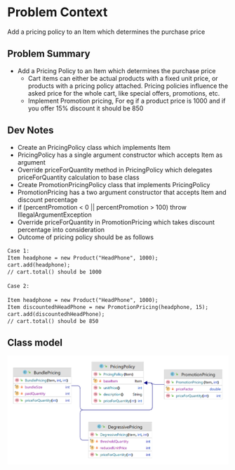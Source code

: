 # Problem Context
Add a pricing policy to an Item which determines the purchase price

## Problem Summary
- Add a Pricing Policy to an Item which determines the purchase price
    - Cart items can either be actual products with a fixed unit price, or products with a pricing policy attached. Pricing policies influence the asked price for the whole cart, like special offers, promotions, etc.
    - Implement Promotion pricing, For eg if a product price is 1000 and if you offer 15% discount it should be 850
  

## Dev Notes
- Create an PricingPolicy class which implements Item
- PricingPolicy has a single argument constructor which accepts Item as argument
- Override priceForQuantity method in PricingPolicy which delegates priceForQuantity calculation to base class
- Create PromotionPricingPolicy class that implements PricingPolicy
- PromotionPricing has a two argument constructor that accepts Item and discount percentage
- if (percentPromotion < 0 || percentPromotion > 100) throw IllegalArgumentException
- Override priceForQuantity in PromotionPricing which takes discount percentage into consideration
- Outcome of pricing policy should be as follows
```
Case 1:
Item headphone = new Product("HeadPhone", 1000);
cart.add(headphone);
// cart.total() should be 1000

Case 2:

Item headphone = new Product("HeadPhone", 1000);
Item discountedhHeadPhone = new PromotionPricing(headphone, 15);
cart.add(discountedhHeadPhone);
// cart.total() should be 850

```
## Class model


![alt text](https://github.com/upliftdev/Foundations/blob/main/Excercises/FinalAssignment/Shopping-Cart-Pricing-Policy/shopping-cart-pricing.png)
